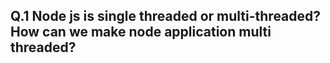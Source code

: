 ## Q.1 Node js is single threaded or multi-threaded? How can we make node application multi threaded?
